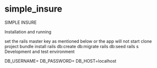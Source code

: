 # simple_insure
SIMPLE INSURE

Installation and running

set the rails master key as mentioned below or the app will not start
clone project
bundle install
rails db:create db:migrate
rails db:seed
rails s
Development and test environment

DB_USERNAME= DB_PASSWORD= DB_HOST=localhost
